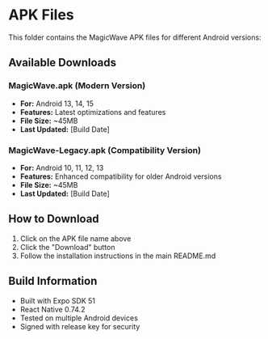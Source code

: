 # APK Files

This folder contains the MagicWave APK files for different Android versions:

## Available Downloads

### MagicWave.apk (Modern Version)
- **For:** Android 13, 14, 15
- **Features:** Latest optimizations and features
- **File Size:** ~45MB
- **Last Updated:** [Build Date]

### MagicWave-Legacy.apk (Compatibility Version)
- **For:** Android 10, 11, 12, 13
- **Features:** Enhanced compatibility for older Android versions
- **File Size:** ~45MB
- **Last Updated:** [Build Date]

## How to Download
1. Click on the APK file name above
2. Click the "Download" button
3. Follow the installation instructions in the main README.md

## Build Information
- Built with Expo SDK 51
- React Native 0.74.2
- Tested on multiple Android devices
- Signed with release key for security
